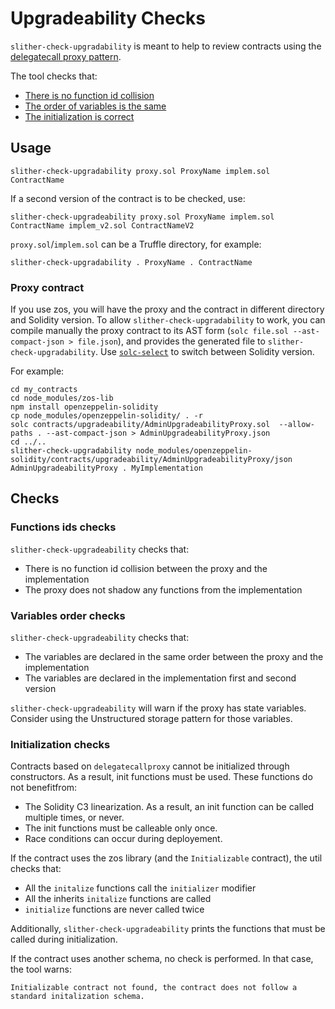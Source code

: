 # Upgradeability Checks

`slither-check-upgradability` is meant to help to review contracts using the [delegatecall proxy pattern](https://blog.trailofbits.com/2018/09/05/contract-upgrade-anti-patterns/).

The tool checks that:
- [There is no function id collision](https://github.com/crytic/slither/wiki/Upgradeability-Checks#functions-ids-checks)
- [The order of variables is the same](https://github.com/crytic/slither/wiki/Upgradeability-Checks#variables-order-checks)
- [The initialization is correct](https://github.com/crytic/slither/wiki/Upgradeability-Checks#initialization-checks)

## Usage
```
slither-check-upgradability proxy.sol ProxyName implem.sol ContractName
```

If a second version of the contract is to be checked, use:

```
slither-check-upgradeability proxy.sol ProxyName implem.sol ContractName implem_v2.sol ContractNameV2
```

`proxy.sol`/`implem.sol` can be a Truffle directory, for example: 
```
slither-check-upgradability . ProxyName . ContractName
```

### Proxy contract
If you use zos, you will have the proxy and the contract in different directory and Solidity version.
To allow `slither-check-upgradability` to work, you can compile manually the proxy contract to its AST form (`solc file.sol --ast-compact-json > file.json`), and provides the generated file to `slither-check-upgradability`. Use [`solc-select`](https://github.com/crytic/solc-select) to switch between Solidity version.

For example:
```
cd my_contracts
cd node_modules/zos-lib
npm install openzeppelin-solidity
cp node_modules/openzeppelin-solidity/ . -r
solc contracts/upgradeability/AdminUpgradeabilityProxy.sol  --allow-paths . --ast-compact-json > AdminUpgradeabilityProxy.json
cd ../..
slither-check-upgradability node_modules/openzeppelin-solidity/contracts/upgradeability/AdminUpgradeabilityProxy/json AdminUpgradeabilityProxy . MyImplementation
```

## Checks

### Functions ids checks
`slither-check-upgradeability` checks that:
- There is no function id collision between the proxy and the implementation
- The proxy does not shadow any functions from the implementation

### Variables order checks
`slither-check-upgradeability` checks that:
- The variables are declared in the same order between the proxy and the implementation
- The variables are declared in the implementation first and second version

`slither-check-upgradeability` will warn if the proxy has state variables. Consider using the Unstructured storage pattern for those variables. 

### Initialization checks

Contracts based on `delegatecallproxy` cannot be initialized through constructors. As a result, init functions must be used. These functions do not benefitfrom:
- The Solidity C3 linearization. As a result, an init function can be called multiple times, or never.
- The init functions must be calleable only once.
- Race conditions can occur during deployement.

If the contract uses the zos library (and the `Initializable` contract), the util checks that:
 - All the `initalize` functions call the `initializer` modifier 
 - All the inherits `initalize` functions are called
 - `initialize` functions are never called twice

Additionally, `slither-check-upgradeability` prints the functions that must be called during initialization.

If the contract uses another schema, no check is performed. In that case, the tool warns:
```
Initializable contract not found, the contract does not follow a standard initalization schema.
```


